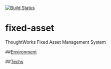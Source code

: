[![Build Status](http://ci.viff.io:8080/job/fixed-asset-build/badge/icon)](http://ci.viff.io:8080/job/fixed-asset-build/)

# fixed-asset
ThoughtWorks Fixed Asset Management System

##[Environment](./docs/ENVIRONMENT.md)

##[Techs](./docs/TECHs.md)